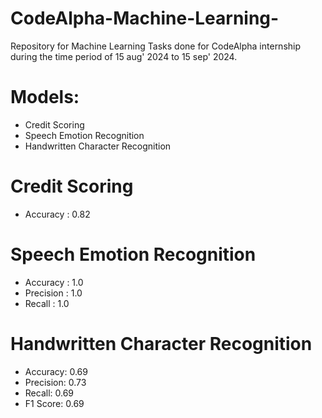 # CodeAlpha-Machine-Learning-
Repository for Machine Learning Tasks done for CodeAlpha internship during the time period of 15 aug' 2024 to 15 sep' 2024.

# Models:

- Credit Scoring
- Speech Emotion Recognition
- Handwritten Character Recognition

# Credit Scoring

- Accuracy : 0.82

# Speech Emotion Recognition

- Accuracy : 1.0
- Precision : 1.0
- Recall : 1.0

# Handwritten Character Recognition

- Accuracy: 0.69
- Precision: 0.73
- Recall: 0.69
- F1 Score: 0.69
